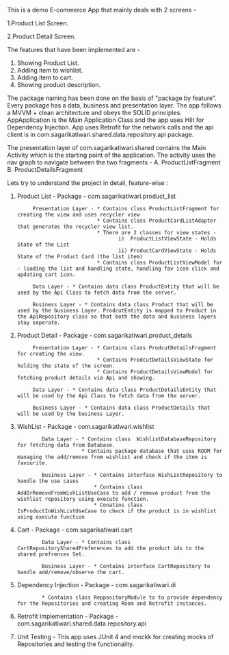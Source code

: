 This is a demo E-commerce App that mainly deals with 2 screens - 

1.Product List Screen.

2.Product Detail Screen.


The features that have been implemented are - 
1. Showing Product List.
2. Adding item to wishlist.
3. Adding item to cart.
4. Showing product description.

The package naming has been done on the basis of "package by feature". Every package has a data,
business and presentation layer. The app follows a MVVM + clean architecture and obeys the SOLID
principles. AppApplication is the Main Application Class and the app uses Hilt for Dependency
Injection. App uses Retrofit for the network calls and the api client is in
com.sagarikatiwari.shared.data.repository.api package.

The presentation layer of com.sagarikatiwari.shared contains the Main Activity which is the starting
point of the application. The activity uses the nav graph to navigate between the two fragments - 
A. ProductListFragment
B. ProductDetailsFragment

Lets try to understand the project in detail, feature-wise :

1. Product List - Package - com.sagarikatiwari.product_list

            Presentation Layer - * Contains class ProductListFragment for creating the view and uses recycler view
                                 * Contains class ProductCardListAdapter that generates the recycler view list. 
                                 * There are 2 classes for view states - 
                                        i)  ProductListViewState - Holds State of the List 
                                        ii) ProductCardViewState - Holds State of the Product Card (the list item)
                                 * Contains class ProductListViewModel for - loading the list and handling state, handling fav icon click and updating cart icon.

            Data Layer - * Contains data class ProductEntity that will be used by the Api Class to fetch data from the server. 

            Business Layer - * Contains data class Product that will be used by the business Layer. ProdcutEntity is mapped to Product in the ApiRepository class so that both the data and business layers stay seperate. 


2. Product Detail - Package -  com.sagarikatiwari.product_details 

            Presentation Layer - * Contains class ProdcutDetailsFragment for creating the view.
                                 * Contains ProdcutDetailsViewState for holding the state of the screen. 
                                 * Contains ProductDetailsViewModel for fetching product details via Api and showing. 

            Data Layer - * Contains data class ProductDetailsEntity that will be used by the Api Class to fetch data from the server.

            Business Layer - * Contains data class ProductDetails that will be used by the business Layer. 


4. WishList - Package - com.sagarikatiwari.wishlist

               Data Layer - * Contains class  WishlistDatabaseRepository for fetching data from Database.
                            * Contains package database that uses ROOM for managing the add/remove from wishlist and check if the item is favourite.

               Business Layer - * Contains interface WishListRepository to handle the use cases
                                * Contains class AddOrRemoveFromWishListUseCase to add / remove product from the wishlist repository using execute function.
                                * Conatins class IsProductInWishListUseCase to check if the product is in wishlist using execute function

5. Cart - Package - com.sagarikatiwari.cart 
   
               Data Layer - * Contains class CartRepositorySharedPreferences to add the product ids to the shared prefrences Set. 

               Business Layer - * Contains interface CartRepository to handle add/remove/observe the cart. 

6. Dependency Injection - Package - com.sagarikatiwari.di 

               * Contains class ReppositoryModule to to provide dependency for the Repositories and creating Room and Retrofit instances. 


7. Retrofit Implementation - Package - com.sagarikatiwari.shared.data.repository.api

8. Unit Testing - This app uses JUnit 4 and mockk for creating mocks of Repositories and testing the functionality. 



 
